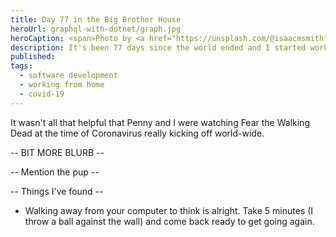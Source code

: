 ```yaml
---
title: Day 77 in the Big Brother House
heroUrl: graphql-with-dotnet/graph.jpg
heroCaption: <span>Photo by <a href="https://unsplash.com/@isaacmsmith?utm_source=unsplash&amp;utm_medium=referral&amp;utm_content=creditCopyText">Isaac Smith</a> on <a href="https://unsplash.com/@isaacmsmith?utm_source=unsplash&utm_medium=referral&utm_content=creditCopyText">Unsplash</a></span>
description: It's been 77 days since the world ended and I started working exclusively from home, 79 days since my fiancee did the same. With no end in sight I thought I'd document some findings from how I'm getting on so far.
published: 
tags:
  - software development
  - working from home
  - covid-19
---
```


It wasn't all that helpful that Penny and I were watching Fear the Walking Dead at the time of Coronavirus really kicking off world-wide.

-- BIT MORE BLURB --

-- Mention the pup --

-- Things I've found --

* Walking away from your computer to think is alright. Take 5 minutes (I throw a ball against the wall) and come back ready to get going again.
